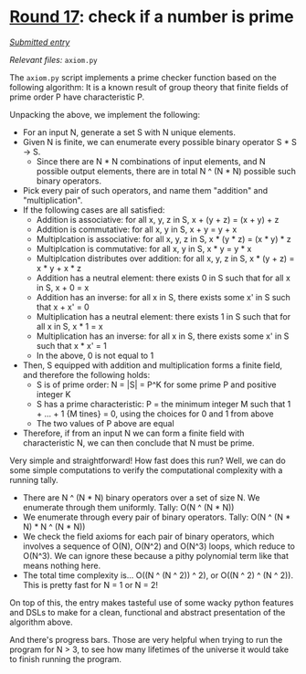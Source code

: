 # [Round 17](https://cg.esolangs.gay/17/): check if a number is prime

[*Submitted entry*](https://cg.esolangs.gay/17/#12)

*Relevant files:* `axiom.py`

The `axiom.py` script implements a prime checker function based on the following algorithm:
It is a known result of group theory that finite fields of prime order P have characteristic P.

Unpacking the above, we implement the following:

- For an input N, generate a set S with N unique elements.
- Given N is finite, we can enumerate every possible binary operator S * S -> S.
  - Since there are N * N combinations of input elements, and N possible output elements, there are in total N ^ (N * N) possible such binary operators.
- Pick every pair of such operators, and name them "addition" and "multiplication".
- If the following cases are all satisfied:
  - Addition is associative: for all x, y, z in S, x + (y + z) = (x + y) + z
  - Addition is commutative: for all x, y in S, x + y = y + x
  - Multiplcation is associative: for all x, y, z in S, x * (y * z) = (x * y) * z
  - Multiplcation is commutative: for all x, y in S, x * y = y * x
  - Multiplcation distributes over addition: for all x, y, z in S, x * (y + z) = x * y + x * z
  - Addition has a neutral element: there exists 0 in S such that for all x in S, x + 0 = x
  - Addition has an inverse: for all x in S, there exists some x' in S such that x + x' = 0
  - Multiplication has a neutral element: there exists 1 in S such that for all x in S, x * 1 = x
  - Multiplication has an inverse: for all x in S, there exists some x' in S such that x * x' = 1
  - In the above, 0 is not equal to 1
- Then, S equipped with addition and multiplication forms a finite field, and therefore the following holds:
  - S is of prime order: N = |S| = P^K for some prime P and positive integer K
  - S has a prime characteristic: P = the minimum integer M such that 1 + ... + 1 {M tines} = 0, using the choices for 0 and 1 from above
  - The two values of P above are equal
- Therefore, if from an input N we can form a finite field with characteristic N, we can then conclude that N must be prime.

Very simple and straightforward! How fast does this run? Well, we can do some simple computations to verify the computational complexity with a running tally.
- There are N ^ (N * N) binary operators over a set of size N. We enumerate through them uniformly.
  Tally: O(N ^ (N * N))
- We enumerate through every pair of binary operators. Tally: O(N ^ (N * N) * N ^ (N * N))
- We check the field axioms for each pair of binary operators, which involves a sequence of O(N), O(N^2) and O(N^3) loops, which reduce to O(N^3). We can ignore these because a pithy polynomial term like that means nothing here.
- The total time complexity is... O((N ^ (N ^ 2)) ^ 2), or O((N ^ 2) ^ (N ^ 2)). This is pretty fast for N = 1 or N = 2!

On top of this, the entry makes tasteful use of some wacky python features and DSLs to make for a clean, functional and abstract presentation of the algorithm above.

And there's progress bars. Those are very helpful when trying to run the program for N > 3, to see how many lifetimes of the 
universe it would take to finish running the program.
